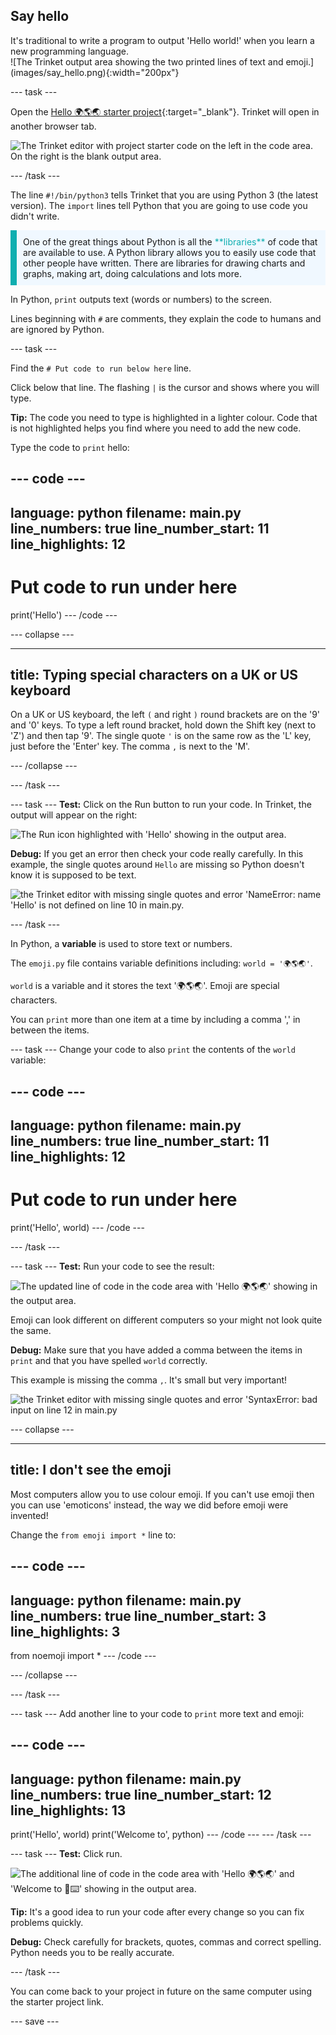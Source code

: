 ## Say hello

<div style="display: flex; flex-wrap: wrap">
<div style="flex-basis: 200px; flex-grow: 1; margin-right: 15px;">
It's traditional to write a program to output 'Hello world!' when you learn a new programming language.
</div>
<div>
![The Trinket output area showing the two printed lines of text and emoji.](images/say_hello.png){:width="200px"}
</div>
</div>

--- task ---

Open the [Hello 🌍🌎🌏 starter project](https://trinket.io/library/trinkets/cb8194643f){:target="_blank"}. Trinket will open in another browser tab.

![The Trinket editor with project starter code on the left in the code area. On the right is the blank output area.](images/starter_project.png)

--- /task ---

The line `#!/bin/python3` tells Trinket that you are using Python 3 (the latest version). The `import` lines tell Python that you are going to use code you didn't write.

<p style="border-left: solid; border-width:10px; border-color: #0faeb0; background-color: aliceblue; padding: 10px;">
One of the great things about Python is all the <span style="color: #0faeb0">**libraries**</span> of code that are available to use. A Python library allows you to easily use code that other people have written. There are libraries for drawing charts and graphs, making art, doing calculations and lots more.
</p>

In Python, `print` outputs text (words or numbers) to the screen.

Lines beginning with `#` are comments, they explain the code to humans and are ignored by Python.

--- task ---

Find the `# Put code to run below here` line.

Click below that line. The flashing `|` is the cursor and shows where you will type.

**Tip:** The code you need to type is highlighted in a lighter colour. Code that is not highlighted helps you find where you need to add the new code.

Type the code to `print` hello:

--- code ---
---
language: python
filename: main.py
line_numbers: true
line_number_start: 11
line_highlights: 12
---
# Put code to run under here
print('Hello')
--- /code ---

--- collapse ---

---
title: Typing special characters on a UK or US keyboard
---

On a UK or US keyboard, the left `(` and right `)` round brackets are on the '9' and '0' keys. To type a left round bracket, hold down the Shift key (next to 'Z') and then tap '9'.
The single quote `'` is on the same row as the 'L' key, just before the 'Enter' key.
The comma `,` is next to the 'M'.

--- /collapse ---

--- /task ---

--- task ---
**Test:** Click on the Run button to run your code. In Trinket, the output will appear on the right:

![The Run icon highlighted with 'Hello' showing in the output area. ](images/run_hello.png)

**Debug:** If you get an error then check your code really carefully. In this example, the single quotes around `Hello` are missing so Python doesn't know it is supposed to be text.

![the Trinket editor with missing single quotes and error 'NameError: name 'Hello' is not defined on line 10 in main.py.](images/hello_error.png)

--- /task ---

In Python, a **variable** is used to store text or numbers. 

The `emoji.py` file contains variable definitions including: `world = '🌍🌎🌏'`.

`world` is a variable and it stores the text '🌍🌎🌏'. Emoji are special characters.

You can `print` more than one item at a time by including a comma ',' in between the items.

--- task ---
Change your code to also `print` the contents of the `world` variable:

--- code ---
---
language: python
filename: main.py
line_numbers: true
line_number_start: 11
line_highlights: 12
---
# Put code to run under here
print('Hello', world)
--- /code ---

--- /task ---

--- task ---
**Test:** Run your code to see the result:

![The updated line of code in the code area with 'Hello 🌍🌎🌏' showing in the output area. ](images/run_hello_world.png)

Emoji can look different on different computers so your might not look quite the same.

**Debug:** Make sure that you have added a comma between the items in `print` and that you have spelled `world` correctly.

This example is missing the comma `,`. It's small but very important!

![the Trinket editor with missing single quotes and error 'SyntaxError: bad input on line 12 in main.py](images/comma_error.png)

--- collapse ---

---
title: I don't see the emoji
---

Most computers allow you to use colour emoji. If you can't use emoji then you can use 'emoticons' instead, the way we did before emoji were invented!

Change the `from emoji import *` line to:

--- code ---
---
language: python
filename: main.py
line_numbers: true
line_number_start: 3
line_highlights: 3
---
from noemoji import *
--- /code ---

--- /collapse ---

--- /task ---

--- task ---
Add another line to your code to `print` more text and emoji:

--- code ---
---
language: python
filename: main.py
line_numbers: true
line_number_start: 12
line_highlights: 13
---
print('Hello', world)
print('Welcome to', python)
--- /code ---
--- /task ---

--- task ---
**Test:** Click run. 

![The additional line of code in the code area with 'Hello 🌍🌎🌏' and 'Welcome to 🐍⌨️' showing in the output area. ](images/run_multiple.png)

**Tip:** It's a good idea to run your code after every change so you can fix problems quickly.

**Debug:** Check carefully for brackets, quotes, commas and correct spelling. Python needs you to be really accurate.

--- /task ---

You can come back to your project in future on the same computer using the starter project link.

--- save ---

